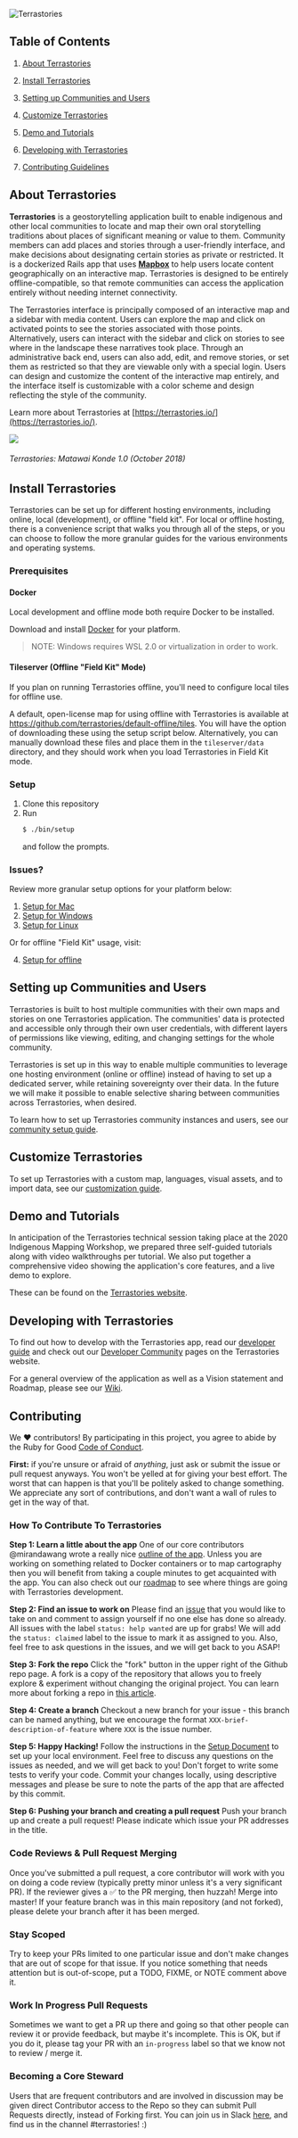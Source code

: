 ![Terrastories](https://www.amazonteam.org/wp-content/uploads/2018/09/logo-1170x164.png)

## Table of Contents

1. [About Terrastories](#about-terrastories)

2. [Install Terrastories](#install-terrastories)

3. [Setting up Communities and Users](#setting-up-communities-and-users)

4. [Customize Terrastories](#customize-terrastories)

5. [Demo and Tutorials](#demo-and-tutorials)

6. [Developing with Terrastories](#developing-with-terrastories)

7. [Contributing Guidelines](#contributing)

## About Terrastories

**Terrastories** is a geostorytelling application built to enable indigenous and other local communities to locate and map their own oral storytelling traditions about places of significant meaning or value to them. Community members can add places and stories through a user-friendly interface, and make decisions about designating certain stories as private or restricted. It is a dockerized Rails app that uses [**Mapbox**](https://mapbox.com) to help users locate content geographically on an interactive map. Terrastories is designed to be entirely offline-compatible, so that remote communities can access the application entirely without needing internet connectivity.

The Terrastories interface is principally composed of an interactive map and a sidebar with media content. Users can explore the map and click on activated points to see the stories associated with those points. Alternatively, users can interact with the sidebar and click on stories to see where in the landscape these narratives took place. Through an administrative back end, users can also add, edit, and remove stories, or set them as restricted so that they are viewable only with a special login. Users can design and customize the content of the interactive map entirely, and the interface itself is customizable with a color scheme and design reflecting the style of the community.

Learn more about Terrastories at [https://terrastories.io/](https://terrastories.io/).

![](terrastories.gif)
###### *Terrastories: Matawai Konde 1.0 (October 2018)*

## Install Terrastories

Terrastories can be set up for different hosting environments, including online, local (development), or offline "field kit". For local or offline hosting, there is a convenience script that walks you through all of the steps, or you can choose to follow the more granular guides for the various environments and operating systems.

### Prerequisites

#### Docker
Local development and offline mode both require Docker to be installed.

Download and install [Docker](https://www.docker.com/products/docker-desktop/) for your platform.

> NOTE: Windows requires WSL 2.0 or virtualization in order to work.

#### Tileserver (Offline "Field Kit" Mode)

If you plan on running Terrastories offline, you'll need to configure local tiles for offline use.

A default, open-license map for using offline with Terrastories is available at https://github.com/terrastories/default-offline/tiles. You will have the option of downloading these using the setup script below. Alternatively, you can manually download these files and place them in the `tileserver/data` directory, and they should work when you load Terrastories in Field Kit mode.

### Setup

1. Clone this repository
1. Run
   ```sh
   $ ./bin/setup
   ```
   and follow the prompts.

### Issues?

Review more granular setup options for your platform below:

1. [Setup for Mac](documentation/SETUP-MAC.md)
2. [Setup for Windows](documentation/SETUP-WINDOWS.md)
3. [Setup for Linux](documentation/SETUP-LINUX.md)

Or for offline "Field Kit" usage, visit:

4. [Setup for offline](documentation/SETUP-OFFLINE.md)

## Setting up Communities and Users

Terrastories is built to host multiple communities with their own maps and stories on one Terrastories application. The communities' data is protected and accessible only through their own  user credentials, with different layers of permissions like viewing, editing, and changing settings for the whole community.

Terrastories is set up in this way to enable multiple communities to leverage one hosting environment (online or offline) instead of having to set up a dedicated server, while retaining sovereignty over their data. In the future we will make it possible to enable selective sharing between communities across Terrastories, when desired.

To learn how to set up Terrastories community instances and users, see our [community setup guide](documentation/COMMUNITY-SETUP.md).

## Customize Terrastories

To set up Terrastories with a custom map, languages, visual assets, and to import data, see our [customization guide](documentation/CUSTOMIZATION.md).

## Demo and Tutorials

In anticipation of the Terrastories technical session taking place at the 2020 Indigenous Mapping Workshop, we prepared three self-guided tutorials along with video walkthroughs per tutorial. We also put together a comprehensive video showing the application's core features, and a live demo to explore.

These can be found on the [Terrastories website](https://terrastories.io/tutorials/).

## Developing with Terrastories

To find out how to develop with the Terrastories app, read our [developer guide](documentation/DEVELOPMENT.md) and check out our [Developer Community](https://terrastories.io/community/) pages on the Terrastories website.

For a general overview of the application as well as a Vision statement and Roadmap, please see our [Wiki](https://github.com/Terrastories/terrastories/wiki).

## Contributing

We ♥ contributors! By participating in this project, you agree to abide by the Ruby for Good [Code of Conduct](documentation/CODE_OF_CONDUCT.md).

**First:** if you're unsure or afraid of *anything*, just ask or submit the issue or pull request anyways. You won't be yelled at for giving your best effort. The worst that can happen is that you'll be politely asked to change something. We appreciate any sort of contributions, and don't want a wall of rules to get in the way of that.

### How To Contribute To Terrastories

**Step 1: Learn a little about the app**
One of our core contributors @mirandawang wrote a really nice [outline of the app](https://docs.google.com/document/d/1azfvU7tXLv2EHGrc3Hs5SPmB32MkyYuhXTB4JjymlV4/edit). Unless you are working on something related to Docker containers or to map cartography then you will benefit from taking a couple minutes to get acquainted with the app. You can also check out our [roadmap](https://github.com/Terrastories/terrastories/wiki/Terrastories-Roadmap) to see where things are going with Terrastories development.

**Step 2: Find an issue to work on**
Please find an [issue](https://github.com/Terrastories/terrastories/issues) that you would like to take on and comment to assign yourself if no one else has done so already. All issues with the label `status: help wanted` are up for grabs! We will add the `status: claimed` label to the issue to mark it as assigned to you. Also, feel free to ask questions in the issues, and we will get back to you ASAP!

**Step 3: Fork the repo**
Click the "fork" button in the upper right of the Github repo page. A fork is a copy of the repository that allows you to freely explore & experiment without changing the original project. You can learn more about forking a repo in [this article](https://help.github.com/articles/fork-a-repo/).

**Step 4: Create a branch**
Checkout a new branch for your issue - this branch can be named anything, but we encourage the format  `XXX-brief-description-of-feature`  where  `XXX`  is the issue number.

**Step 5: Happy Hacking!**
Follow the instructions in the [Setup Document](https://github.com/Terrastories/terrastories/blob/master/documentation/DEVELOPMENT.md) to set up your local environment. Feel free to discuss any questions on the issues as needed, and we will get back to you! Don't forget to write some tests to verify your code. Commit your changes locally, using descriptive messages and please be sure to note the parts of the app that are affected by this commit.

**Step 6: Pushing your branch and creating a pull request**
Push your branch up and create a pull request! Please indicate which issue your PR addresses in the title.

### Code Reviews & Pull Request Merging
Once you've submitted a pull request, a core contributor will work with you on doing a code review (typically pretty minor unless it's a very significant PR). If the reviewer gives a ✅ to the PR merging, then huzzah! Merge into master! If your feature branch was in this main repository (and not forked), please delete your branch after it has been merged.

### Stay Scoped
Try to keep your PRs limited to one particular issue and don't make changes that are out of scope for that issue. If you notice something that needs attention but is out-of-scope, put a TODO, FIXME, or NOTE comment above it.

### Work In Progress Pull Requests
Sometimes we want to get a PR up there and going so that other people can review it or provide feedback, but maybe it's incomplete. This is OK, but if you do it, please tag your PR with an  `in-progress`  label so that we know not to review / merge it.

### Becoming a Core Steward
Users that are frequent contributors and are involved in discussion may be given direct Contributor access to the Repo so they can submit Pull Requests directly, instead of Forking first. You can join us in Slack [here](https://t.co/kUtI3lnpW1), and find us in the channel #terrastories! :)
